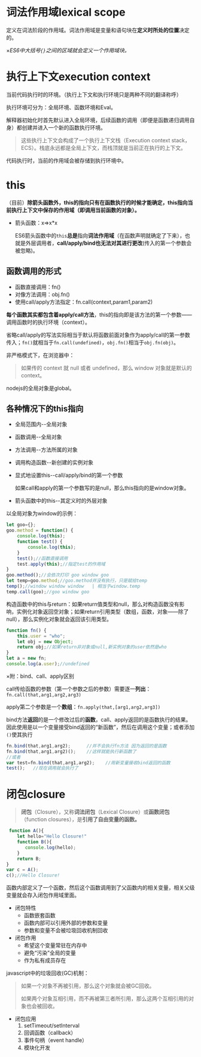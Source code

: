 # 词法作用域lexical scope

定义在词法阶段的作用域。词法作用域是变量和语句块在**定义时所处的位置**决定的。

×*ES6中大括号`{}`之间的区域就会定义一个作用域块。*

# 执行上下文execution context

当前代码执行时的环境。（执行上下文和执行环境只是两种不同的翻译称呼）

执行环境可分为：全局环境、函数环境和Eval。

解释器初始化时首先默认进入全局环境，后续函数的调用（即便是函数递归调用自身）都创建并进入一个新的函数执行环境。

> 这些执行上下文会构成了一个执行上下文栈（Execution context stack，ECS）。栈底永远都是全局上下文，而栈顶就是当前正在执行的上下文。

代码执行时，当前的作用域会被存储到执行环境中。

# this

（目前）**除箭头函数外，this的指向只有在函数执行的时候才能确定，this指向当前执行上下文中保存的作用域（即调用当前函数的对象）。**

- 箭头函数：x=>x*x

  ES6箭头函数中的`this`**总是**指向**词法作用域**（在函数声明就确定了下来），也就是外层调用者，**call/apply/bind也无法对其进行更改**(传入的第一个参数会被忽略)。

## 函数调用的形式

- 函数直接调用：fn()
- 对像方法调用：obj.fn()
- 使用call/apply方法指定：fn.call(context,param1,param2)

**每个函数其实都包含着apply/call方法**，this的指向即是该方法的第一个参数——调用函数时的执行环境（context）。

省略call/apply的写法实际相当于默认将函数前面对象作为apply/call的第一参数传入；`fn()`就相当于`fn.call(undefined)`，`obj.fn()`相当于`obj.fn(obj)`。

非严格模式下，在浏览器中：

> 如果传的 context 就 null 或者 undefined，那么 window 对象就是默认的 context。

nodejs的全局对象是global。

各种情况下的this指向
---

- 全局范围内--全局对象

- 函数调用--全局对象

- 方法调用--方法所属的对象

- 调用构造函数--新创建的实例对象

- 显式地设置this--call/apply/bind的第一个参数

  如果call和apply的第一个参数写的是null，那么this指向的是window对象。

- 箭头函数中的this--其定义时的外层对象

以全局对象为window的示例：

```javascript
let goo={};
goo.method = function() {
    console.log(this);
    function test() {
        console.log(this);
    }
    test();//函数直接调用
    test.apply(this);//指定test的作用域
}
goo.method();//会依次打印 goo window goo
let temp=goo.method;//goo.method并没有执行，只是赋给temp
temp();//window window window   | 相当于window.temp
temp.call(goo);//goo window goo
```

构造函数中的this与return：如果return值类型和null，那么对构造函数没有影响，实例化对象返回空对象；如果return引用类型（数组，函数，对象——除了null），那么实例化对象就会返回该引用类型。

```javascript
function fn() {
    this.user = "who";
    let obj = new Object;
    return obj;//如果return非对象或null,新实例对象的user依然是who
}
let a = new fn;
console.log(a.user);//undefined
```

×附：bind、call、apply区别

call传给函数的参数（第一个参数之后的参数）需要逐一**列出**：`fn.call(that,arg1,arg2,arg3)`

apply第二个参数是一个**数组**：`fn.apply(that,[arg1,arg2,arg3])`

bind方法**返回**的是一个修改过后的**函数**，call、apply返回的是函数执行的结果。因此使用是以一个变量接受bind返回的“新函数”，然后在调用这个变量；或者添加`()`使其执行

```javascript
fn.bind(that,arg1,arg2);      //并不会执行fn方法 因为返回的是函数
fn.bind(that,arg1,arg2)();    //这样就能执行新函数了
//或者
var test=fn.bind(that,arg1,arg2);    //用新变量接收bind返回的函数
test();   //现在调用就会执行了
```

# 闭包closure

> **闭包**（Closure），又称**词法闭包**（Lexical Closure）或**函数闭包**（function closures），是**引用了自由变量的函数。**

```javascript
 function A(){
    let hello="Hello Closure!"
    function B(){
       console.log(hello);
    }
    return B;
}
var c = A();
c();//Hello Closure!
```

​	函数内部定义了一个函数，然后这个函数调用到了父函数内的相关变量，相关父级变量就会存入闭包作用域里面。

- 闭包特性
  - 函数嵌套函数
  - 函数内部可以引用外部的参数和变量
  - 参数和变量不会被垃圾回收机制回收
- 闭包作用
  - 希望这个变量常驻在内存中
  - 避免“污染”全局的变量
  - 作为私有成员存在

 javascript中的垃圾回收(GC)机制：

> 如果一个对象不再被引用，那么这个对象就会被GC回收。
>
> 如果两个对象互相引用，而不再被第三者所引用，那么这两个互相引用的对象也会被回收。

- 闭包应用
  1. setTimeout/setInterval
  2. 回调函数（callback）
  3. 事件句柄（event handle）
  4. 模块化开发